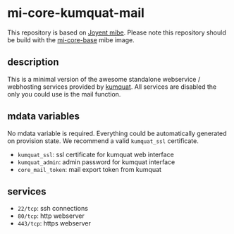 # mi-core-kumquat-mail

This repository is based on [Joyent mibe](https://github.com/joyent/mibe). Please note this repository should be build with the [mi-core-base](https://github.com/skylime/mi-core-base) mibe image.

## description

This is a minimal version of the awesome standalone webservice / webhosting
services provided by [kumquat](https://github.com/wiedi/kumquat). All services
are disabled the only you could use is the mail function.

## mdata variables

No mdata variable is required. Everything could be automatically generated on
provision state. We recommend a valid `kumquat_ssl` certificate.

- `kumquat_ssl`: ssl certificate for kumquat web interface
- `kumquat_admin`: admin password for kumquat interface
- `core_mail_token`: mail export token from kumquat

## services

- `22/tcp`: ssh connections
- `80/tcp`: http webserver
- `443/tcp`: https webserver
